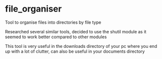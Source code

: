 # file_organiser
Tool to organise files into directories by file type

Researched several similar tools, decided to use the shutil module as it seemed to work better compared to other modules

This tool is very useful in the downloads directory of your pc where you end up with a lot of clutter, can also be useful in your documents directory
